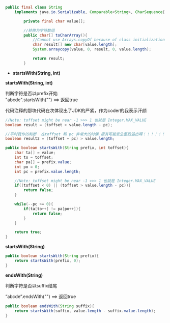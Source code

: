 ```java
public final class String
    implements java.io.Serializable, Comparable<String>, CharSequence{

        private final char value[];

        //转换为字符数组
        public char[] toCharArray(){
            //Cannot use Arrays.copyOf because of class initialization order issues
            char result[] new char[value.length];
            System.arraycopy(value, 0, result, 0, value.length);

            return result;
        }
```

* **startsWith\(String, int\)**

**startsWith\(String, int\)**

判断字符是否以prefix开始  
"abcde".startsWith\(""\) ==&gt; 返回true



代码注释的那块代码在次体现出了JDK的严紧，作为coder的我表示汗颜

```java
//Note: toffset might be near -1 >>> 1 也就是 Integer.MAX_VALUE
boolean result = (toffset > value.length - pc);

//平时我作的判断  在toffset 和 pc 非常大的时候 极有可能发生整数溢出啊！！！！！！！！！
boolean result2 = (toffset + pc) > value.length;
```

```java
public boolean startsWith(String prefix, int toffset){
    char ta[] = value;
    int to = toffset;
    char pa[] = prefix.value;
    int po = 0;
    int pc = prefix.value.length;

    //Note: toffset might be near -1 >>> 1 也就是 Integer.MAX_VALUE
    if((toffset < 0) || (toffset > value.length - pc)){
        return false;
    }

    while(--pc >= 0){
        if(ta[to++] != pa[po++]){
            return false;
        }
    }

    return true;
}
```



**startsWith\(String\)**

```java
public boolean startsWith(String prefix){
    return startsWith(prefix, 0);
}
```



**endsWith\(String\)**

判断字符是否以suffix结尾

“abcde”.endsWith\(""\) ==&gt; 返回true

```java
public boolean endsWith(String suffix){
    return startsWith(suffix, value.length - suffix.value.length);
}
```



